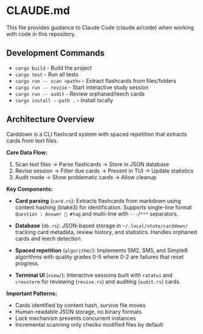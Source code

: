 # CLAUDE.md

This file provides guidance to Claude Code (claude.ai/code) when working with code in this repository.

## Development Commands

- `cargo build` - Build the project
- `cargo test` - Run all tests
- `cargo run -- scan <path>` - Extract flashcards from files/folders
- `cargo run -- revise` - Start interactive study session
- `cargo run -- audit` - Review orphaned/leech cards
- `cargo install --path .` - Install locally

## Architecture Overview

Carddown is a CLI flashcard system with spaced repetition that extracts cards from text files.

**Core Data Flow:**
1. Scan text files → Parse flashcards → Store in JSON database
2. Revise session → Filter due cards → Present in TUI → Update statistics
3. Audit mode → Show problematic cards → Allow cleanup

**Key Components:**

- **Card parsing** (`card.rs`): Extracts flashcards from markdown using content hashing (blake3) for identification. Supports single-line format `Question : Answer 🧠 #tag` and multi-line with `---`/`***` separators.

- **Database** (`db.rs`): JSON-based storage in `~/.local/state/carddown/` tracking card metadata, review history, and statistics. Handles orphaned cards and leech detection.

- **Spaced repetition** (`algorithm/`): Implements SM2, SM5, and Simple8 algorithms with quality grades 0-5 where 0-2 are failures that reset progress.

- **Terminal UI** (`view/`): Interactive sessions built with `ratatui` and `crossterm` for reviewing (`revise.rs`) and auditing (`audit.rs`) cards.

**Important Patterns:**
- Cards identified by content hash, survive file moves
- Human-readable JSON storage, no binary formats
- Lock mechanism prevents concurrent instances
- Incremental scanning only checks modified files by default